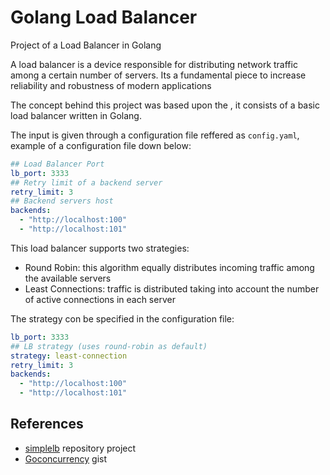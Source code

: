 # Golang Load Balancer
Project of a Load Balancer in Golang

A load balancer is a device responsible for distributing network traffic among a certain number of servers. Its a fundamental piece to increase reliability and robustness of modern applications

The concept behind this project was based upon the , it consists of a basic load balancer written in Golang.

The input is given through a configuration file reffered as `config.yaml`,  example of a configuration file down below:

```yaml
## Load Balancer Port
lb_port: 3333
## Retry limit of a backend server 
retry_limit: 3
## Backend servers host
backends:
  - "http://localhost:100"
  - "http://localhost:101"
```

This load balancer supports two strategies:
- Round Robin: this algorithm equally distributes incoming traffic among the available servers
- Least Connections: traffic is distributed taking into account the number of active connections in each server

The strategy con be specified in the configuration file:

```yaml
lb_port: 3333
## LB strategy (uses round-robin as default)
strategy: least-connection
retry_limit: 3
backends:
  - "http://localhost:100"
  - "http://localhost:101"
```
## References

- [simplelb](https://github.com/kasvith/simplelb) repository project
- [Goconcurrency](https://gist.github.com/rushilgupta/228dfdf379121cb9426d5e90d34c5b96) gist

